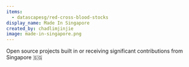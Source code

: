 ```yaml
---
items:
  - datascapesg/red-cross-blood-stocks
display_name: Made In Singapore
created_by: chadlimjinjie
image: made-in-singapore.png
---
```

Open source projects built in or receiving significant contributions from Singapore :singapore:
